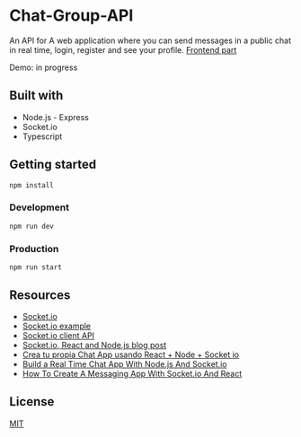 # Chat-Group-API

An API for A web application where you can send messages in a public chat in real time, login, register and see your profile. [Frontend part](https://github.com/rogeliosamuel621/Chat-Group)

Demo: in progress

## Built with

- Node.js - Express
- Socket.io
- Typescript

## Getting started

```
npm install
```

### Development

```
npm run dev
```

### Production

```
npm run start
```

## Resources

- [Socket.io](https://socket.io/)
- [Socket.io example](https://socket.io/get-started/chat/)
- [Socket.io client API](https://socket.io/docs/client-api/)
- [Socket.io, React and Node.js blog post](https://www.valentinog.com/blog/socket-react/)
- [Crea tu propia Chat App usando React + Node + Socket io](https://www.youtube.com/watch?v=mEr9lt5mG9A)
- [Build a Real Time Chat App With Node.js And Socket.io](https://www.youtube.com/watch?v=rxzOqP9YwmM&t=25s)
- [How To Create A Messaging App With Socket.io And React](https://www.youtube.com/watch?v=tBr-PybP_9c&t=829s)

## License

[MIT](https://choosealicense.com/licenses/mit/)
